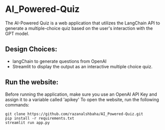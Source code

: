 # AI_Powered-Quiz

The AI-Powered Quiz is a web application that utilizes the LangChain API to generate a multiple-choice quiz based on the user's interaction with the GPT model.

## Design Choices:
- langChain to generate questions from OpenAI
- Streamlit to display the output as an interactive multiple choice quiz.


## Run the website:
Before running the application, make sure you use an OpenAI API Key and assign it to a variable called 'apikey'
To open the website, run the following commands:
```
git clone https://github.com/razanalshbaha/AI_Powered-Quiz.git
pip install -r requirements.txt
streamlit run app.py
```
